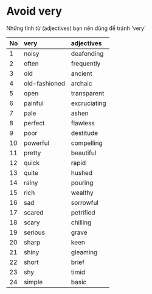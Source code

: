 # Avoid very
Những tính từ (adjectives) bạn nên dùng để tránh 'very'

| No | very           | adjectives     |
|:---| :--------------| :------------- |
|1   | noisy          | deafending     |
|2   | often          | frequently     |
|3   | old            | ancient        |
|4   | old-fashioned  | archaic        |
|5   | open           | transparent    |
|6   | painful        | excruciating   |
|7   | pale           | ashen          |
|8   | perfect        | flawless       |
|9   | poor           | destitude      |
|10  | powerful       | compelling     |
|11  | pretty         | beautiful      |
|12  | quick          | rapid          |
|13  | quite          | hushed         |
|14  | rainy          | pouring        |
|15  | rich           | wealthy        |
|16  | sad            | sorrowful      |
|17  | scared         | petrified      |
|18  | scary          | chilling       |
|19  | serious        | grave          |
|20  | sharp          | keen           |
|21  | shiny          | gleaming       |
|22  | short          | brief          |
|23  | shy            | timid          |
|24  | simple         | basic          |
